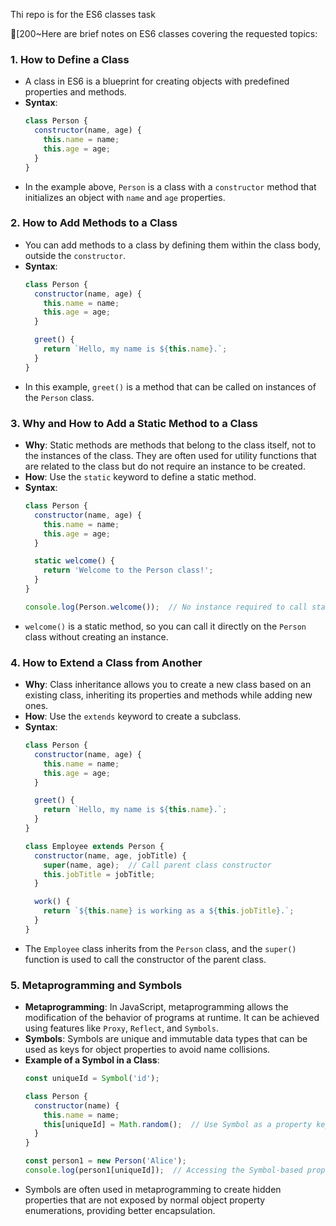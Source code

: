 Thi repo is for the ES6 classes task

[200~Here are brief notes on ES6 classes covering the requested topics:

### 1. **How to Define a Class**
   - A class in ES6 is a blueprint for creating objects with predefined properties and methods.
   - **Syntax**:
     ```javascript
     class Person {
       constructor(name, age) {
         this.name = name;
         this.age = age;
       }
     }
     ```
   - In the example above, `Person` is a class with a `constructor` method that initializes an object with `name` and `age` properties.

### 2. **How to Add Methods to a Class**
   - You can add methods to a class by defining them within the class body, outside the `constructor`.
   - **Syntax**:
     ```javascript
     class Person {
       constructor(name, age) {
         this.name = name;
         this.age = age;
       }

       greet() {
         return `Hello, my name is ${this.name}.`;
       }
     }
     ```
   - In this example, `greet()` is a method that can be called on instances of the `Person` class.

### 3. **Why and How to Add a Static Method to a Class**
   - **Why**: Static methods are methods that belong to the class itself, not to the instances of the class. They are often used for utility functions that are related to the class but do not require an instance to be created.
   - **How**: Use the `static` keyword to define a static method.
   - **Syntax**:
     ```javascript
     class Person {
       constructor(name, age) {
         this.name = name;
         this.age = age;
       }

       static welcome() {
         return 'Welcome to the Person class!';
       }
     }

     console.log(Person.welcome());  // No instance required to call static method
     ```
   - `welcome()` is a static method, so you can call it directly on the `Person` class without creating an instance.

### 4. **How to Extend a Class from Another**
   - **Why**: Class inheritance allows you to create a new class based on an existing class, inheriting its properties and methods while adding new ones.
   - **How**: Use the `extends` keyword to create a subclass.
   - **Syntax**:
     ```javascript
     class Person {
       constructor(name, age) {
         this.name = name;
         this.age = age;
       }

       greet() {
         return `Hello, my name is ${this.name}.`;
       }
     }

     class Employee extends Person {
       constructor(name, age, jobTitle) {
         super(name, age);  // Call parent class constructor
         this.jobTitle = jobTitle;
       }

       work() {
         return `${this.name} is working as a ${this.jobTitle}.`;
       }
     }
     ```
   - The `Employee` class inherits from the `Person` class, and the `super()` function is used to call the constructor of the parent class.

### 5. **Metaprogramming and Symbols**
   - **Metaprogramming**: In JavaScript, metaprogramming allows the modification of the behavior of programs at runtime. It can be achieved using features like `Proxy`, `Reflect`, and `Symbols`.
   - **Symbols**: Symbols are unique and immutable data types that can be used as keys for object properties to avoid name collisions.
   - **Example of a Symbol in a Class**:
     ```javascript
     const uniqueId = Symbol('id');

     class Person {
       constructor(name) {
         this.name = name;
         this[uniqueId] = Math.random();  // Use Symbol as a property key
       }
     }

     const person1 = new Person('Alice');
     console.log(person1[uniqueId]);  // Accessing the Symbol-based property
     ```
   - Symbols are often used in metaprogramming to create hidden properties that are not exposed by normal object property enumerations, providing better encapsulation.
